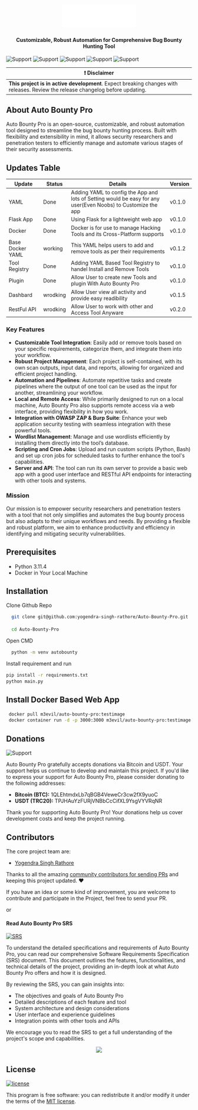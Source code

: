 <h1 align="center">
  <br>
  <a href="https://www.yogendrasinghrathore.in/"><img src="static/images/auto_bounty_pro_logo.png" width="200px" alt="Auto Bounty Pro"></a>
</h1>

<h4 align="center">Customizable, Robust Automation for Comprehensive Bug Bounty Hunting Tool</h4>

![Support](https://img.shields.io/badge/Python-3.11.4-Green
)
![Support](https://img.shields.io/badge/Flask-3.0.3-Green
)
![Support](https://img.shields.io/badge/PyYAM-6.0.1-Green
)
![Support](https://img.shields.io/badge/Dev_Mode-Under_Developemnt-Green
)
![Support](https://img.shields.io/badge/Auto_Bounty_Pro_Version-v0.1.0-Green
)

| :exclamation:  **Disclaimer**  |
|---------------------------------|
| **This project is in active development**. Expect breaking changes with releases. Review the release changelog before updating. |

## About Auto Bounty Pro

Auto Bounty Pro is an open-source, customizable, and robust automation tool designed to streamline the bug bounty hunting process. Built with flexibility and extensibility in mind, it allows security researchers and penetration testers to efficiently manage and automate various stages of their security assessments.

## Updates Table
| Update    | Status | Details | Version |
| -------- | ------- | ------- | ------- |
| YAML | Done  | Adding YAML to config the App and lots of Setting would be easy for any user(Even Noobs) to Customize the app | v0.1.0 |
| Flask App | Done | Using Flask for a lightweight web app | v0.1.0 |
| Docker | Done | Docker is for use to manage Hacking Tools and its Cross-Platform supports | v0.1.0 |
| Base Docker YAML | working | This YAML helps users to add and remove tools as per their requirements | v0.1.2 |
| Tool Registry | Done | Adding YAML Based Tool Registry to handel Install and Remove Tools | v0.1.0 |
| Plugin | Done | Allow User to create new Tools and plugin With Auto Bounty Pro | v0.1.0 |
| Dashbard | wrodking | Allow User view all activity and provide easy readibility | v0.1.5 |
| RestFul API | wrodking | Allow User to work with other and Access Tool Anyware | v0.2.0 |

### Key Features

- **Customizable Tool Integration**: Easily add or remove tools based on your specific requirements, categorize them, and integrate them into your workflow.
- **Robust Project Management**: Each project is self-contained, with its own scan outputs, input data, and reports, allowing for organized and efficient project handling.
- **Automation and Pipelines**: Automate repetitive tasks and create pipelines where the output of one tool can be used as the input for another, streamlining your workflow.
- **Local and Remote Access**: While primarily designed to run on a local machine, Auto Bounty Pro also supports remote access via a web interface, providing flexibility in how you work.
- **Integration with OWASP ZAP & Burp Suite**: Enhance your web application security testing with seamless integration with these powerful tools.
- **Wordlist Management**: Manage and use wordlists efficiently by installing them directly into the tool’s database.
- **Scripting and Cron Jobs**: Upload and run custom scripts (Python, Bash) and set up cron jobs for scheduled tasks to further enhance the tool's capabilities.
- **Server and API**: The tool can run its own server to provide a basic web app with a good user interface and RESTful API endpoints for interacting with other tools and systems.

### Mission

Our mission is to empower security researchers and penetration testers with a tool that not only simplifies and automates the bug bounty process but also adapts to their unique workflows and needs. By providing a flexible and robust platform, we aim to enhance productivity and efficiency in identifying and mitigating security vulnerabilities.

## Prerequisites
- Python 3.11.4
- Docker in Your Local Machine

## Installation
Clone Github Repo
  ```bash
    git clone git@github.com:yogendra-singh-rathore/Auto-Bounty-Pro.git
    
    cd Auto-Bounty-Pro

  ```
  Open CMD
  ```bash
    python -m venv autobounty

  ```
  Install requirement and run
  ```bash
  pip install -r requirements.txt
  python main.py
  ```

## Install Docker Based Web App
 ```bash
  docker pull m3evil/auto-bounty-pro:testimage
  docker container run -d -p 3000:3000 m3evil/auto-bounty-pro:testimage
  ```


## Donations
![Support](https://img.shields.io/badge/Support-Auto%20Bounty%20Pro%20-Green
)

Auto Bounty Pro gratefully accepts donations via Bitcoin and USDT. Your support helps us continue to develop and maintain this project. If you'd like to express your support for Auto Bounty Pro, please consider donating to the following addresses:

- **Bitcoin (BTC):** 1QLEhtmdxLb7qBGB4VeweCr3cw2fX9yuoC
- **USDT (TRC20):** TPJHAuYzFURjVNBbCcCifXL9YsgVYVRqNR

Thank you for supporting Auto Bounty Pro! Your donations help us cover development costs and keep the project running.

## Contributors

The core project team are:
- [Yogendra Singh Rathore](https://github.com/yogendra-singh-rathore/) 

Thanks to all the amazing [community contributors for sending PRs](https://github.com/yogendra-singh-rathore/Auto-Bounty-Pro/graphs/contributors) and keeping this project updated. :heart:

If you have an idea or some kind of improvement, you are welcome to contribute and participate in the Project, feel free to send your PR.

or
#### Read Auto Bounty Pro SRS
[![SRS](https://img.shields.io/badge/SRS-v1.0-Green)](https://github.com/yogendra-singh-rathore/Auto-Bounty-Pro/blob/main/srs.md)

To understand the detailed specifications and requirements of Auto Bounty Pro, you can read our comprehensive Software Requirements Specification (SRS) document. This document outlines the features, functionalities, and technical details of the project, providing an in-depth look at what Auto Bounty Pro offers and how it is designed.

By reviewing the SRS, you can gain insights into:
- The objectives and goals of Auto Bounty Pro
- Detailed descriptions of each feature and tool
- System architecture and design considerations
- User interface and experience guidelines
- Integration points with other tools and APIs

We encourage you to read the SRS to get a full understanding of the project's scope and capabilities.


<p align="center">
<a href="https://github.com/yogendra-singh-rathore/Auto-Bounty-Pro/graphs/contributors">
  <img src="https://contrib.rocks/image?repo=yogendra-singh-rathore/Auto-Bounty-Pro&max=500">
</a>
</p>

## License
[![license](https://img.shields.io/badge/License-MIT-green
)](LICENSE)

This program is free software: you can redistribute it and/or modify it under the terms of the [MIT license](LICENSE).
